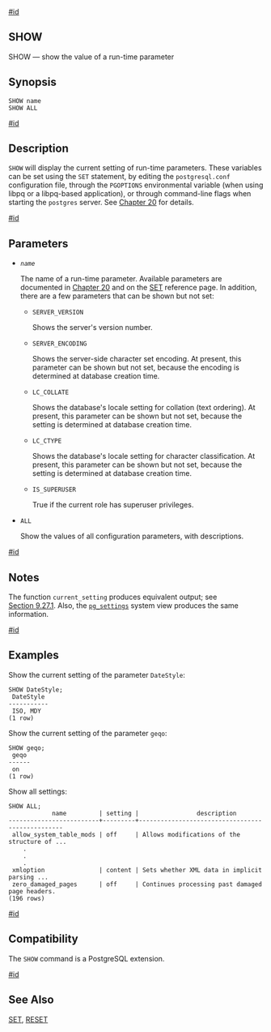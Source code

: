[#id](#SQL-SHOW)

## SHOW

SHOW — show the value of a run-time parameter

## Synopsis

```
SHOW name
SHOW ALL
```

[#id](#id-1.9.3.179.5)

## Description

`SHOW` will display the current setting of run-time parameters. These variables can be set using the `SET` statement, by editing the `postgresql.conf` configuration file, through the `PGOPTIONS` environmental variable (when using libpq or a libpq-based application), or through command-line flags when starting the `postgres` server. See [Chapter 20](runtime-config) for details.

[#id](#id-1.9.3.179.6)

## Parameters

- _`name`_

  The name of a run-time parameter. Available parameters are documented in [Chapter 20](runtime-config) and on the [SET](sql-set) reference page. In addition, there are a few parameters that can be shown but not set:

  - `SERVER_VERSION`

    Shows the server's version number.

  - `SERVER_ENCODING`

    Shows the server-side character set encoding. At present, this parameter can be shown but not set, because the encoding is determined at database creation time.

  - `LC_COLLATE`

    Shows the database's locale setting for collation (text ordering). At present, this parameter can be shown but not set, because the setting is determined at database creation time.

  - `LC_CTYPE`

    Shows the database's locale setting for character classification. At present, this parameter can be shown but not set, because the setting is determined at database creation time.

  - `IS_SUPERUSER`

    True if the current role has superuser privileges.

- `ALL`

  Show the values of all configuration parameters, with descriptions.

[#id](#id-1.9.3.179.7)

## Notes

The function `current_setting` produces equivalent output; see [Section 9.27.1](functions-admin#FUNCTIONS-ADMIN-SET). Also, the [`pg_settings`](view-pg-settings) system view produces the same information.

[#id](#id-1.9.3.179.8)

## Examples

Show the current setting of the parameter `DateStyle`:

```
SHOW DateStyle;
 DateStyle
-----------
 ISO, MDY
(1 row)
```

Show the current setting of the parameter `geqo`:

```
SHOW geqo;
 geqo
------
 on
(1 row)
```

Show all settings:

```
SHOW ALL;
            name         | setting |                description
-------------------------+---------+-------------------------------------------------
 allow_system_table_mods | off     | Allows modifications of the structure of ...
    .
    .
    .
 xmloption               | content | Sets whether XML data in implicit parsing ...
 zero_damaged_pages      | off     | Continues processing past damaged page headers.
(196 rows)
```

[#id](#id-1.9.3.179.9)

## Compatibility

The `SHOW` command is a PostgreSQL extension.

[#id](#id-1.9.3.179.10)

## See Also

[SET](sql-set), [RESET](sql-reset)
